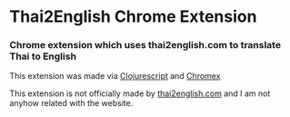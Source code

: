# Thai2English Chrome Extension

### Chrome extension which uses thai2english.com to translate Thai to English

This extension was made via [Clojurescript](https://github.com/clojure/clojurescript) and [Chromex](https://github.com/binaryage/chromex)

This extension is not officially made by [thai2english.com](http://www.thai2english.com/) and I am not anyhow related with the website.
